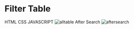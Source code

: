 # Filter Table
HTML CSS JAVASCRIPT
![alltable](https://user-images.githubusercontent.com/66617748/160288262-f4f1f3db-5a35-4ccc-ad37-757ade6a58a1.png)
After Search
![aftersearch](https://user-images.githubusercontent.com/66617748/160288260-671fc454-22a5-4ea5-b7f6-d7f019022394.png)
